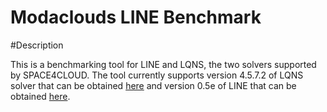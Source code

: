 Modaclouds LINE Benchmark
=========================

#Description 

This is a benchmarking tool for LINE and LQNS, the two solvers supported by SPACE4CLOUD.
The tool currently supports version 4.5.7.2 of LQNS solver that can be obtained [here](http://www.sce.carleton.ca/rads/lqns/lqn-documentation/) and version 0.5e of LINE that can be obtained [here](http://code.google.com/p/line/). 
